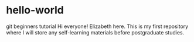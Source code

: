 # hello-world
git beginners tutorial
Hi everyone!
Elizabeth here. This is my first repository where I will store any self-learning materials before postgraduate studies.

